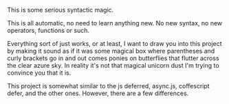 This is some serious syntactic magic.

This is all automatic, no need to learn anything new. No new syntax, no new operators, functions or such.

Everything sort of just works, or at least, I want to draw you into this project by making it sound as if it was some magical box where parentheses and curly brackets go in and out comes ponies on butterflies that flutter across the clear azure sky. In reality it's not that magical unicorn dust I'm trying to convince you that it is.

This project is somewhat similar to the js deferred, async.js, coffescript defer, and the other ones. However, there are a few differences.

